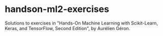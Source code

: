 # handson-ml2-exercises
Solutions to exercises in "Hands-On Machine Learning with Scikit-Learn, Keras, and TensorFlow, Second Edition", by Aurélien Géron.
